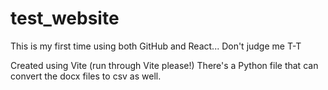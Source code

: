 # test_website
This is my first time using both GitHub and React... Don't judge me T-T

Created using Vite (run through Vite please!)
There's a Python file that can convert the docx files to csv as well.